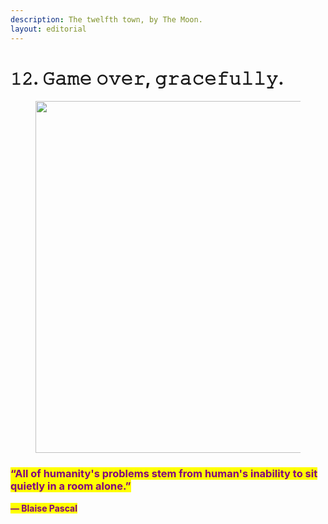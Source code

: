 ```yaml
---
description: The twelfth town, by The Moon.
layout: editorial
---
```


# 𝟷𝟸. 𝙶𝚊𝚖𝚎 𝚘𝚟𝚎𝚛, 𝚐𝚛𝚊𝚌𝚎𝚏𝚞𝚕𝚕𝚢.

<figure><img src="../../../../../../../.gitbook/assets/pexels-btgl-♡-19830591.jpg" alt="" width="563"><figcaption></figcaption></figure>

### <mark style="color:purple;">“All of humanity's problems stem from human's inability to sit quietly in a room alone.”</mark>&#x20;

<mark style="color:purple;">**― Blaise Pascal**</mark>
